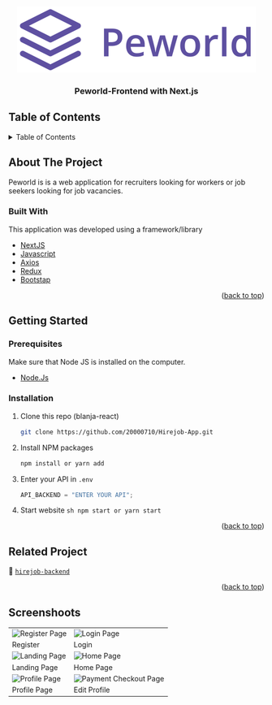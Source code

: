 <div id="top"></div>

<!-- HEADER -->
<div align="center">
  <img src="./assets/img/purple-peworld.svg" />
  <h3 align="center">Peworld-Frontend with Next.js</h3>
</div>

<!-- TABLE OF CONTENTS -->

## Table of Contents

<details>
  <summary>Table of Contents</summary>
  <ol>
    <li>
       <a href="#about-the-project">About The Project</a>
      <ul>
        <li><a href="#built-with">Built With</a></li>
      </ul>
    </li>
    <li>
       <a href="#getting-started">Getting Started</a>
      <ul>
        <li><a href="#prerequisites">Prerequisites</a></li>
        <li><a href="#installation">Installation</a></li>
      </ul>
    </li>
    <li><a href="#related-project">Related Project</a></li>
    <li><a href="#screenshoots">Screenshot</a></li>
    <li><a href="#contributing">Contributing</a></li>
    <li><a href="#our-team">Our Team</a></li>
  </ol>
</details>

<!-- ABOUT THE PROJECT -->

## About The Project

Peworld is is a web application for recruiters looking for workers or job seekers looking for job vacancies.

### Built With

This application was developed using a framework/library

- [NextJS](https://nextjs.org/)
- [Javascript](https://www.javascript.com/)
- [Axios](https://axios-http.com/)
- [Redux](https://redux.js.org/)
- [Bootstap](https://getbootstrap.com)
<p align="right">(<a href="#top">back to top</a>)</p>

<!-- GETTING STARTED -->

## Getting Started

### Prerequisites

Make sure that Node JS is installed on the computer.

- [Node.Js](https://nodejs.org/en/download/)

### Installation

1. Clone this repo (blanja-react)
   ```sh
   git clone https://github.com/20000710/Hirejob-App.git
   ```
2. Install NPM packages
   ```sh
   npm install or yarn add
   ```
3. Enter your API in `.env`
   ```js
   API_BACKEND = "ENTER YOUR API";
   ```
4. Start website
`sh npm start or yarn start`
<p align="right">(<a href="#top">back to top</a>)</p>

<!-- Related Project -->

## Related Project

:rocket: [`hirejob-backend`](https://github.com/20000710/HireJob-App-Backend.git)

<p align="right">(<a href="#top">back to top</a>)</p>

<!-- Screenshoots -->

## Screenshoots

<p align="center" display=flex>
<table>
  <tr>
    <td><image src="./screenshot/register.png" alt="Register Page" width=100%></td>
    <td><image src="./screenshot/login.png" alt="Login Page" width=100%/></td>
  </tr>
   <tr>
    <td>Register</td>
    <td>Login</td>
  </tr>
  <tr>
    <td><image src="./screenshot/landing.png" alt="Landing Page" width=100% ></td>
    <td><image src="./screenshot/home.png" alt="Home Page" width=100%/></td>
  </tr>
  <tr>
    <td>Landing Page</td>
    <td>Home Page</td>
  </tr>
  <tr>
    <td><image src="./screenshot/profile.png" alt="Profile Page" width=100%/></td>
    <td><image src="./screenshot/payment.png" alt="Payment Checkout Page" width=100%></td>
  </tr>
  <tr>
    <td>Profile Page</td>
    <td>Edit Profile</td>
  </tr>
</table>
